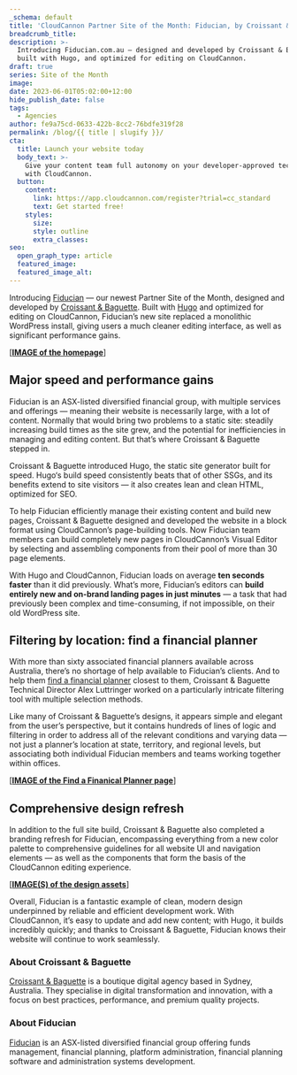 ```yaml
---
_schema: default
title: 'CloudCannon Partner Site of the Month: Fiducian, by Croissant & Baguette'
breadcrumb_title:
description: >-
  Introducing Fiducian.com.au — designed and developed by Croissant & Baguette,
  built with Hugo, and optimized for editing on CloudCannon.
draft: true
series: Site of the Month
image:
date: 2023-06-01T05:02:00+12:00
hide_publish_date: false
tags:
  - Agencies
author: fe9a75cd-0633-422b-8cc2-76bdfe319f28
permalink: /blog/{{ title | slugify }}/
cta:
  title: Launch your website today
  body_text: >-
    Give your content team full autonomy on your developer-approved tech stack
    with CloudCannon.
  button:
    content:
      link: https://app.cloudcannon.com/register?trial=cc_standard
      text: Get started free!
    styles:
      size:
      style: outline
      extra_classes:
seo:
  open_graph_type: article
  featured_image:
  featured_image_alt:
---
```

Introducing <a rel="noopener noreferrer" href="https://www.fiducian.com.au/">Fiducian</a> — our newest Partner Site of the Month, designed and developed by <a rel="noopener noreferrer" href="https://cloudcannon.com/experts/croissant-baguette/">Croissant &amp; Baguette</a>. Built with <a rel="noopener noreferrer" href="https://cloudcannon.com/hugo-cms/">Hugo</a> and optimized for editing on CloudCannon, Fiducian’s new site replaced a monolithic WordPress install, giving users a much cleaner editing interface, as well as significant performance gains.

\[<u><strong>IMAGE of the homepage</strong></u>\]

## Major speed and performance gains

Fiducian is an ASX-listed diversified financial group, with multiple services and offerings — meaning their website is necessarily large, with a lot of content. Normally that would bring two problems to a static site: steadily increasing build times as the site grew, and the potential for inefficiencies in managing and editing content. But that’s where Croissant & Baguette stepped in.

Croissant & Baguette introduced Hugo, the static site generator built for speed. Hugo‘s build speed consistently beats that of other SSGs, and its benefits extend to site visitors — it also creates lean and clean HTML, optimized for SEO.

To help Fiducian efficiently manage their existing content and build new pages, Croissant & Baguette designed and developed the website in a block format using CloudCannon’s page-building tools. Now Fiducian team members can build completely new pages in CloudCannon’s Visual Editor by selecting and assembling components from their pool of more than 30 page elements.

With Hugo and CloudCannon, Fiducian loads on average **ten seconds faster** than it did previously. What’s more, Fiducian’s editors can **build entirely new and on-brand landing pages in just minutes** — a task that had previously been complex and time-consuming, if not impossible, on their old WordPress site.

## Filtering by location: find a financial planner

With more than sixty associated financial planners available across Australia, there’s no shortage of help available to Fiducian’s clients. And to help them [find a financial planner](https://www.fiducian.com.au/financial-advice/find-a-financial-planner/) closest to them, Croissant & Baguette Technical Director Alex Luttringer worked on a particularly intricate filtering tool with multiple selection methods.

Like many of Croissant & Baguette’s designs, it appears simple and elegant from the user’s perspective, but it contains hundreds of lines of logic and filtering in order to address all of the relevant conditions and varying data — not just a planner’s location at state, territory, and regional levels, but associating both individual Fiducian members and teams working together within offices.

\[<u><strong>IMAGE of the Find a Finanical Planner page</strong></u>\]

## **Comprehensive design refresh**

In addition to the full site build, Croissant & Baguette also completed a branding refresh for Fiducian, encompassing everything from a new color palette to comprehensive guidelines for all website UI and navigation elements — as well as the components that form the basis of the CloudCannon editing experience.

\[<u><strong>IMAGE(S) of the design assets</strong></u>\]

Overall, Fiducian is a fantastic example of clean, modern design underpinned by reliable and efficient development work. With CloudCannon, it’s easy to update and add new content; with Hugo, it builds incredibly quickly; and thanks to Croissant & Baguette, Fiducian knows their website will continue to work seamlessly.

### About Croissant & Baguette

[Croissant & Baguette](https://croissantbaguette.com.au) is a boutique digital agency based in Sydney, Australia. They specialise in digital transformation and innovation, with a focus on best practices, performance, and premium quality projects.

### About Fiducian

[Fiducian](https://www.fiducian.com.au/) is an ASX-listed diversified financial group offering funds management, financial planning, platform administration, financial planning software and administration systems development.
